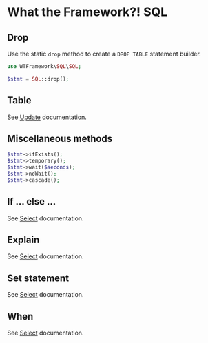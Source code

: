 # What the Framework?! SQL

## Drop
Use the static `drop` method to create a `DROP TABLE` statement builder.
```php
use WTFramework\SQL\SQL;

$stmt = SQL::drop();
```

## Table
See [Update](update.md#update) documentation.

## Miscellaneous methods
```php
$stmt->ifExists();
$stmt->temporary();
$stmt->wait($seconds);
$stmt->noWait();
$stmt->cascade();
```

## If ... else ...
See [Select](select.md#if--else) documentation.

## Explain
See [Select](select.md#explain) documentation.

## Set statement
See [Select](select.md#set-statement) documentation.

## When
See [Select](select.md#when) documentation.